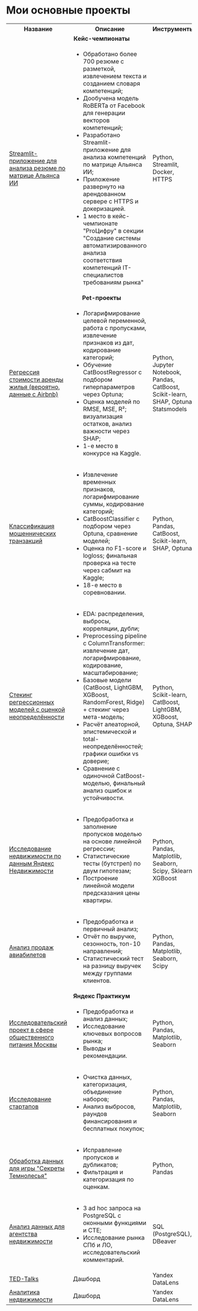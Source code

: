 # Мои основные проекты

<table>
  <tr>
    <th>Название</th>
    <th>Описание</th>
    <th>Инструменты</th>
  </tr>

  <!-- Кейс-чемпионаты -->
  <tr>
    <td colspan="3" align="center"><strong>Кейс-чемпионаты</strong></td>
  </tr>
  <tr>
    <td>
      <a href="https://github.com/KsyLight/cv-analyzer-gazprom-neft">
        Streamlit-приложение для анализа резюме по матрице Альянса ИИ
      </a>
    </td>
    <td>
      <ul>
        <li>Обработано более 700 резюме с разметкой, извлечением текста и созданием словаря компетенций;</li>
        <li>Дообучена модель RoBERTa от Facebook для генерации векторов компетенций;</li>
        <li>Разработано Streamlit-приложение для анализа компетенций по матрице Альянса ИИ;</li>
        <li>Приложение развернуто на арендованном сервере с HTTPS и докеризацией.</li>
        <li>1 место в кейс-чемпионате "ProЦифру" в секции "Создание системы автоматизированного анализа соответствия компетенций IT-специалистов требованиям рынка"</li>
      </ul>
    </td>
    <td>
      Python, Streamlit, Docker, HTTPS
    </td>
  </tr>

  <!-- Pet-проекты -->
  <tr>
    <td colspan="3" align="center"><strong>Pet-проекты</strong></td>
  </tr>

  <!-- 1. Регрессия стоимости аренды жилья -->
  <tr>
    <td>
      <a href="https://github.com/KsyLight/mts-data-analysis-school/tree/main/ml2">
        Регрессия стоимости аренды жилья (вероятно, данные с Airbnb)
      </a>
    </td>
    <td>
      <ul>
        <li>Логарифмирование целевой переменной, работа с пропусками, извлечение признаков из дат, кодирование категорий;</li>
        <li>Обучение CatBoostRegressor с подбором гиперпараметров через Optuna;</li>
        <li>Оценка моделей по RMSE, MSE, R²; визуализация остатков, анализ важности через SHAP;</li>
        <li>1-е место в конкурсе на Kaggle.</li>
      </ul>
    </td>
    <td>
      Python, Jupyter Notebook, Pandas, CatBoost, Scikit-learn, SHAP, Optuna, Statsmodels
    </td>
  </tr>

  <!-- 2. Классификация мошеннических транзакций -->
  <tr>
    <td>
      <a href="https://github.com/KsyLight/mts-data-analysis-school/tree/main/ml1">
        Классификация мошеннических транзакций
      </a>
    </td>
    <td>
      <ul>
        <li>Извлечение временных признаков, логарифмирование суммы, кодирование категорий;</li>
        <li>CatBoostClassifier с подбором через Optuna, сравнение моделей;</li>
        <li>Оценка по F1-score и logloss; финальная проверка на тесте через сабмит на Kaggle;</li>
        <li>18-е место в соревновании.</li>
      </ul>
    </td>
    <td>
      Python, Pandas, CatBoost, Scikit-learn, SHAP, Optuna
    </td>
  </tr>

  <!-- 3. Стекинг регрессионных моделей с оценкой неопределённости -->
  <tr>
    <td>
      <a href="https://github.com/KsyLight/mts-data-analysis-school/tree/main/ml3">
        Стекинг регрессионных моделей с оценкой неопределённости
      </a>
    </td>
    <td>
      <ul>
        <li>EDA: распределения, выбросы, корреляции, дубли;</li>
        <li>Preprocessing pipeline с ColumnTransformer: извлечение дат, логарифмирование, кодирование, масштабирование;</li>
        <li>Базовые модели (CatBoost, LightGBM, XGBoost, RandomForest, Ridge) + стекинг через мета-модель;</li>
        <li>Расчёт алеаторной, эпистемической и total-неопределённостей; графики ошибки vs доверие;</li>
        <li>Сравнение с одиночной CatBoost-моделью, финальный анализ ошибок и устойчивости.</li>
      </ul>
    </td>
    <td>
      Python, Scikit-learn, CatBoost, LightGBM, XGBoost, Optuna, SHAP
    </td>
  </tr>

  <!-- 4. Исследование недвижимости по данным Яндекс Недвижимости -->
  <tr>
    <td>
      <a href="https://github.com/KsyLight/portfolio/tree/main/real_estate_research">
        Исследование недвижимости по данным Яндекс Недвижимости
      </a>
    </td>
    <td>
      <ul>
        <li>Предобработка и заполнение пропусков моделью на основе линейной регрессии;</li>
        <li>Статистические тесты (бутстреп) по двум гипотезам;</li>
        <li>Построение линейной модели предсказания цены квартиры.</li>
      </ul>
    </td>
    <td>
      Python, Pandas, Matplotlib, Seaborn, Scipy, Sklearn, XGBoost
    </td>
  </tr>

  <!-- 5. Анализ продаж авиабилетов -->
  <tr>
    <td>
      <a href="https://github.com/KsyLight/portfolio/tree/main/analysis_of_airline_ticket_sales">
        Анализ продаж авиабилетов
      </a>
    </td>
    <td>
      <ul>
        <li>Предобработка и первичный анализ;</li>
        <li>Отчёт по выручке, сезонность, топ-10 направлений;</li>
        <li>Статистический тест на разницу выручек между группами клиентов.</li>
      </ul>
    </td>
    <td>
      Python, Pandas, Matplotlib, Seaborn, Scipy
    </td>
  </tr>

  <!-- Яндекс Практикум -->
  <tr>
    <td colspan="3" align="center"><strong>Яндекс Практикум</strong></td>
  </tr>
  <tr>
    <td>
      <a href="https://github.com/KsyLight/portfolio/tree/main/catering_research_project">
        Исследовательский проект в сфере общественного питания Москвы
      </a>
    </td>
    <td>
      <ul>
        <li>Предобработка и анализ данных;</li>
        <li>Исследование ключевых вопросов рынка;</li>
        <li>Выводы и рекомендации.</li>
      </ul>
    </td>
    <td>
      Python, Pandas, Matplotlib, Seaborn
    </td>
  </tr>
  <tr>
    <td>
      <a href="https://github.com/KsyLight/portfolio/tree/main/startup_research">
        Исследование стартапов
      </a>
    </td>
    <td>
      <ul>
        <li>Очистка данных, категоризация, объединение наборов;</li>
        <li>Анализ выбросов, раундов финансирования и бесплатных покупок;</li>
      </ul>
    </td>
    <td>
      Python, Pandas, Matplotlib, Seaborn
    </td>
  </tr>
  <tr>
    <td>
      <a href="https://github.com/KsyLight/portfolio/tree/main/data_processing_secrets_of_the_darkwood">
        Обработка данных для игры "Секреты Темнолесья"
      </a>
    </td>
    <td>
      <ul>
        <li>Исправление пропусков и дубликатов;</li>
        <li>Фильтрация и категоризация по оценкам.</li>
      </ul>
    </td>
    <td>
      Python, Pandas
    </td>
  </tr>
  <tr>
    <td>
      <a href="https://github.com/KsyLight/portfolio/tree/main/data_analysis_for_a_real_estate_agency">
        Анализ данных для агентства недвижимости
      </a>
    </td>
    <td>
      <ul>
        <li>3 ad hoc запроса на PostgreSQL с оконными функциями и CTE;</li>
        <li>Исследование рынка СПб и ЛО, исследовательский комментарий.</li>
      </ul>
    </td>
    <td>
      SQL (PostgreSQL), DBeaver
    </td>
  </tr>
  <tr>
    <td>
      <a href="https://datalens.yandex/3ig5p12ll8usq">TED-Talks</a>
    </td>
    <td>Дашборд</td>
    <td>Yandex DataLens</td>
  </tr>
  <tr>
    <td>
      <a href="https://datalens.yandex/gw2pc410d63i3">Аналитика недвижимости</a>
    </td>
    <td>Дашборд</td>
    <td>Yandex DataLens</td>
  </tr>
</table>
